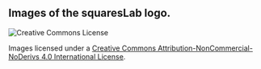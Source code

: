 Images of the squaresLab logo.
------------------------------

![Creative Commons License](https://licensebuttons.net/l/by-nc-nd/4.0/88x31.png)

Images licensed under a [Creative Commons Attribution-NonCommercial-NoDerivs 4.0 International License](http://creativecommons.org/licenses/by-nc-nd/4.0/).
